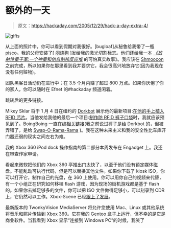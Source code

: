 # 额外的一天

> 原文：<https://hackaday.com/2005/12/29/hack-a-day-extra-4/>

![gifts](img/54f76412c0c529bb2bcb79173093b5e1.png)

从上面的照片中，你可以看到假期对我很好。[bugloaf]从秘鲁给我带了一瓶 pisco。我的父母安装了[ [闷烧狗](http://www.nilno.com/laser_intro/index.html) ]发给我的激光切割标志。他们还给我一本 *[《放射性童子军:一个神童和他自制核反应堆](http://www.amazon.com/exec/obidos/tg/detail/-/0812966600/qid=1135882192/sr=1-1/ref=sr_1_1/103-0469756-7855826?v=glance&s=books)* 的可怕真实故事》。我应该在 [Shmoocon](http://www.shmoocon.org/) 之前完成，所以如果你在那里看到我并要求它，我会很高兴地放弃它(因为我现在没有任何赃物)。

团队黑客日活动仍在进行中；在 3.5 个月内赚了超过 800 万点。如果你厌倦了你的家人，你可以随时在 Efnet 的#hackaday 频道闲着。

跳转后的更多链接。

Mikey Sklar 将于 1 月 4 日在纽约的 [Dorkbot](http://dorkbot.org/dorkbotnyc/04.jan.2006/) 展示他的最新项目:[在他的手上植入 RFID 芯片](http://www.electric-clothing.com/chipped.html)。当他发给我他的最后一个项目:[制作防 RFID 裤子口袋](http://www.electric-clothing.com/rfidpocket.html)时，我就应该预见到了。BoingBoing 一直在编[相关链接](http://www.boingboing.net/2005/12/28/diy_selfrfidchipping.html)(我之前说过裤子是给 Dorkbot 的，但被弄错了，是给 [Swap-O-Rama-Rama](http://www.gaiatreehouse.com/swap.htm) )。我在这种未来主义和我的安全性比车库开门器还弱的现实之间左右为难。

我的 Xbox 360 iPod dock 操作指南的第二部分本周发布在 Engadget 上。我还在审查作家申请。

看起来微软把他们的 Xbox 360 亭推出门太快了，以至于他们没有锁定媒体磁盘。不能乱动可执行代码，但是可以替换其他文件。如果你下载了 kiosk ISO，你可以打开它，制作自己的光盘，在 360 上使用。你可以用你自己的视频来代替，有一个小组正在研究如何移植 flash 游戏，因为现场的街机游戏都是基于 flash 的。如果你去掉足够多的文件，你可以把 ISO 文件做得足够小，可以刻录到 CDR 上，它仍然可以工作。Xbox-Scene 已经[跟上了发展](http://www.xbox-scene.com/xbox1data/sep/EEFVZuZAkAqqVsrwPb.php)。

最新版本的 TwonkyVision MediaServer 将允许您使用 Mac、Linux 或其他系统将音乐和照片传输到 Xbox 360。它在我的 Gentoo 盒子上运行，但不幸的是它是商业软件。当我看到 Xbox 显示“连接到 Windows PC”的时候，我笑了